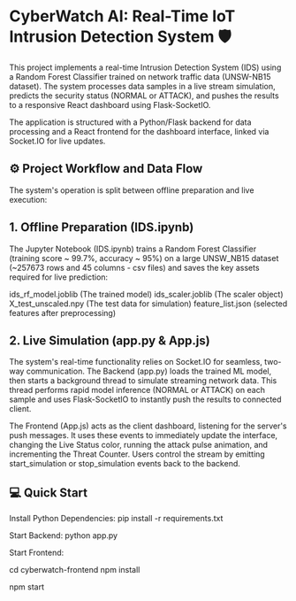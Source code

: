 # CyberWatch AI: Real-Time IoT Intrusion Detection System 🛡️
This project implements a real-time Intrusion Detection System (IDS) using a Random Forest Classifier trained on network traffic data (UNSW-NB15 dataset). The system processes data samples in a live stream simulation, predicts the security status (NORMAL or ATTACK), and pushes the results to a responsive React dashboard using Flask-SocketIO.

The application is structured with a Python/Flask backend for data processing and a React frontend for the dashboard interface, linked via Socket.IO for live updates.

## ⚙️ Project Workflow and Data Flow
The system's operation is split between offline preparation and live execution:

## 1. Offline Preparation (IDS.ipynb)
The Jupyter Notebook (IDS.ipynb) trains a Random Forest Classifier (training score ~ 99.7%, accuracy ~ 95%) on a large UNSW_NB15 dataset (~257673 rows and 45 columns - csv files) and saves the key assets required for live prediction:

ids_rf_model.joblib (The trained model)
ids_scaler.joblib (The scaler object)
X_test_unscaled.npy (The test data for simulation)
feature_list.json (selected features after preprocessing)

## 2. Live Simulation (app.py & App.js)
The system's real-time functionality relies on Socket.IO for seamless, two-way communication. The Backend (app.py) loads the trained ML model, then starts a background thread to simulate streaming network data. This thread performs rapid model inference (NORMAL or ATTACK) on each sample and uses Flask-SocketIO to instantly push the results to connected client.

The Frontend (App.js) acts as the client dashboard, listening for the server's push messages. It uses these events to immediately update the interface, changing the Live Status color, running the attack pulse animation, and incrementing the Threat Counter. Users control the stream by emitting start_simulation or stop_simulation events back to the backend.


## 💻 Quick Start
Install Python Dependencies: pip install -r requirements.txt

Start Backend: python app.py

Start Frontend:

cd cyberwatch-frontend
npm install

npm start
